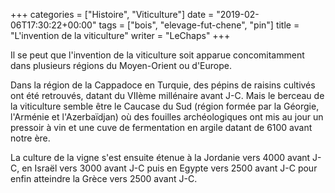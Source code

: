 +++
categories = ["Histoire", "Viticulture"]
date = "2019-02-06T17:30:22+00:00"
tags = ["bois", "elevage-fut-chene", "pin"] 
title = "L'invention de la viticulture"
writer = "LeChaps"
+++

Il se peut que l'invention de la viticulture soit apparue concomitamment dans plusieurs régions du Moyen-Orient ou d'Europe.  

Dans la région de la Cappadoce en Turquie, des pépins de raisins cultivés ont été retrouvés, datant du VIIème millénaire avant J-C. Mais le berceau de la viticulture semble être le Caucase du Sud (région formée par la Géorgie, l'Arménie et l'Azerbaïdjan) où des fouilles archéologiques ont mis au jour un pressoir à vin et une cuve de fermentation en argile datant de 6100 avant notre ère.  

La culture de la vigne s'est ensuite étenue à la Jordanie vers 4000 avant J-C, en Israël vers 3000 avant J-C puis en Egypte vers 2500 avant J-C pour enfin atteindre la Grèce vers 2500 avant J-C.